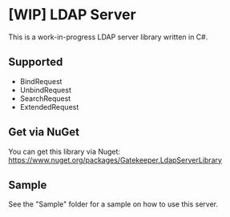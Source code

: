# [WIP] LDAP Server

This is a work-in-progress LDAP server library written in C#. 

## Supported

- BindRequest
- UnbindRequest
- SearchRequest
- ExtendedRequest

## Get via NuGet

You can get this library via Nuget: https://www.nuget.org/packages/Gatekeeper.LdapServerLibrary

## Sample

See the "Sample" folder for a sample on how to use this server.